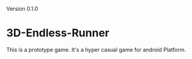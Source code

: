 
Version 0.1.0
# 3D-Endless-Runner
This is a prototype game. It's a hyper casual game for android Platform.
